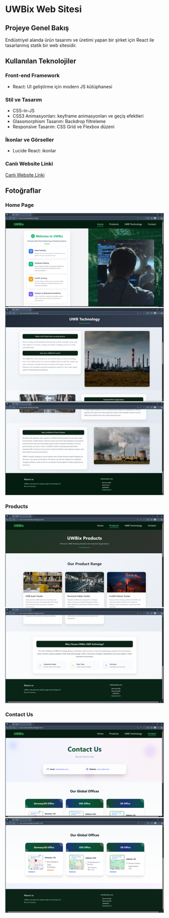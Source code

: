 # UWBix Web Sitesi

## Projeye Genel Bakış

Endüstriyel alanda ürün tasarımı ve üretimi yapan bir şirket için React ile tasarlanmış statik bir web sitesidir.

## Kullanılan Teknolojiler

### Front-end Framework

- React: UI geliştirme için modern JS kütüphanesi

### Stil ve Tasarım

- CSS-in-JS
- CSS3 Animasyonları: keyframe animasyonları ve geçiş efektleri
- Glassmorphism Tasarım: Backdrop filtreleme
- Responsive Tasarım: CSS Grid ve Flexbox düzeni

### İkonlar ve Görseller

- Lucide React: ikonlar

### Canlı Website Linki
[Canlı Website Linki](https://uw-bix-website.vercel.app/)

## Fotoğraflar

### Home Page

![Proje Ekran Görüntüsü](screenshots/image8.png)
![Proje Ekran Görüntüsü](screenshots/image9.png)
![Proje Ekran Görüntüsü](screenshots/image10.png)

### Products
![Proje Ekran Görüntüsü](screenshots/image11.png)
![Proje Ekran Görüntüsü](screenshots/image12.png)

### Contact Us
![Proje Ekran Görüntüsü](screenshots/image13.png)
![Proje Ekran Görüntüsü](screenshots/image14.png)
